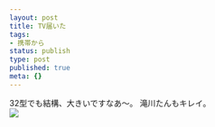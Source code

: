 ```yaml
---
layout: post
title: TV届いた
tags:
- 携帯から
status: publish
type: post
published: true
meta: {}
---
```

<div class="caption">32型でも結構、大きいですなあ〜。
滝川たんもキレイ。</div>
<div class="photo"><img src="http://wo.skr.jp/images/uploads/blog-photo-1173279399.41-0.jpg" /></div>
